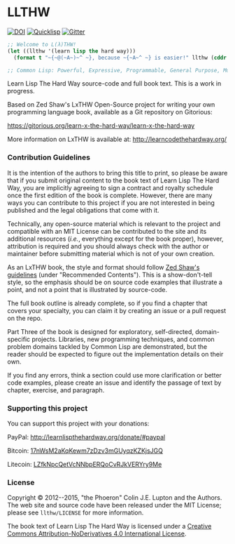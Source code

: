 # LLTHW

[![DOI](https://zenodo.org/badge/15644205.svg)](https://zenodo.org/badge/latestdoi/15644205)
[![Quicklisp](http://quickdocs.org/badge/llthw.svg)](http://quickdocs.org/llthw/)
[![Gitter](https://badges.gitter.im/Join%20Chat.svg)](https://gitter.im/LispTO/llthw?utm_source=badge&utm_medium=badge&utm_campaign=pr-badge)

```lisp
;; Welcome to L(λ)THW!
(let ((llthw '(learn lisp the hard way)))
  (format t "~{~@(~A~)~^ ~}, because ~{~A~^ ~} is easier!" llthw (cddr llthw)))

;; Common Lisp: Powerful, Expressive, Programmable, General Purpose, Multi-Paradigm.

```

Learn Lisp The Hard Way source-code and full book text. This is a work in progress.

Based on Zed Shaw's LxTHW Open-Source project for writing your own programming language book, available as a Git repository on Gitorious:

https://gitorious.org/learn-x-the-hard-way/learn-x-the-hard-way

More information on LxTHW is available at: http://learncodethehardway.org/

### Contribution Guidelines

It is the intention of the authors to bring this title to print, so please be aware that if you submit original content to the book text of Learn Lisp The Hard Way, you are implicitly agreeing to sign a contract and royalty schedule once the first edition of the book is complete.  However, there are many ways you can contribute to this project if you are not interested in being published and the legal obligations that come with it.

Technically, any open-source material which is relevant to the project and compatible with an MIT License can be contributed to the site and its additional resources (*i.e.*, everything except for the book proper), however, attribution is required and you should always check with the author or maintainer before submitting material which is not of your own creation.

As an LxTHW book, the style and format should follow [Zed Shaw's guidelines](https://gitorious.org/learn-x-the-hard-way/learn-x-the-hard-way/source/663fd4f6afd17f9d16fe10bafe3e64fdfb29e629:README) (under "Recommended Contents").  This is a show-don't-tell style, so the emphasis should be on source code examples that illustrate a point, and not a point that is illustrated by source-code.

The full book outline is already complete, so if you find a chapter that covers your specialty, you can claim it by creating an issue or a pull request on the repo.

Part Three of the book is designed for exploratory, self-directed, domain-specific projects.  Libraries, new programming techniques, and common problem domains tackled by Common Lisp are demonstrated, but the reader should be expected to figure out the implementation details on their own.

If you find any errors, think a section could use more clarification or better code examples, please create an issue and identify the passage of text by chapter, exercise, and paragraph.

### Supporting this project

You can support this project with your donations:

PayPal: http://learnlispthehardway.org/donate/#paypal

Bitcoin: [17nWsM2aKqKewm7zDzv3mGUyqzKZKjsJGQ](bitcoin:17nWsM2aKqKewm7zDzv3mGUyqzKZKjsJGQ)

Litecoin: [LZfkNpcQetVcNNbpERQoCvRJkVERYry9Me](litecoin:LZfkNpcQetVcNNbpERQoCvRJkVERYry9Me)

### License

Copyright &copy; 2012--2015, "the Phoeron" Colin J.E. Lupton and the Authors.  The web site and source code have been released under the MIT License; please see `llthw/LICENSE` for more information.

The book text of Learn Lisp The Hard Way is licensed under a <a rel="license" href="http://creativecommons.org/licenses/by-nd/4.0/">Creative Commons Attribution-NoDerivatives 4.0 International License</a>.
